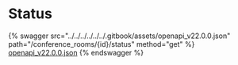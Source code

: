 # Status

{% swagger src="../../../../../../.gitbook/assets/openapi_v22.0.0.json" path="/conference_rooms/{id}/status" method="get" %}
[openapi_v22.0.0.json](../../../../../../.gitbook/assets/openapi_v22.0.0.json)
{% endswagger %}
